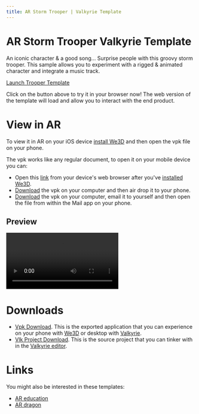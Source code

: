 ```yaml
---
title: AR Storm Trooper | Valkyrie Template
---
```


# AR Storm Trooper Valkyrie Template

An iconic character & a good song... Surprise people with this groovy storm trooper. This sample allows you to experiment with a rigged & animated character and integrate a music track.

<a class="btn btn-primary umami--click--bt_launch_trooper_template" href="/vlk/samples/ar-storm-trooper/Storm-Trooper-Sample-V2.vpk">Launch Trooper Template</a>

Click on the button above to try it in your browser now! The web version of the template will load and allow you to interact with the end product.

# View in AR

To view it in AR on your iOS device <a class="umami--click--bt_download_we3d_ios_appstore__ar-storm-trooper" href="/vlk/downloads#we3d">install We3D</a> and then open the vpk file on your phone.

The vpk works like any regular document, to open it on your mobile device you can:
- Open this [link](https://cdn2.talansoft.com/ftp/samples/Storm-Trooper-Sample-V2.vpk) from your device's web browser after you've <a class="umami--click--bt_download_we3d_ios_appstore__ar-storm-trooper" href="/vlk/downloads#we3d">installed We3D</a>.
- [Download](https://cdn2.talansoft.com/ftp/samples/Storm-Trooper-Sample-V2.vpk) the vpk on your computer and then air drop it to your phone.
- [Download](https://cdn2.talansoft.com/ftp/samples/Storm-Trooper-Sample-V2.vpk) the vpk on your computer, email it to yourself and then open the file from within the Mail app on your phone.

## Preview
![stormtrooper_rig_ar_03](https://cdn2.talansoft.com/ftp/vids/storm_trooper_01/stormtrooper_rig_ar_03.mp4)

# Downloads

- [Vpk Download](https://cdn2.talansoft.com/ftp/samples/Storm-Trooper-Sample-V2.vpk). This is the exported application that you can experience on your phone with [We3D](/vlk/downloads#we3d) or desktop with [Valkyrie](/vlk/downloads#vlk).
- [Vlk Project Download](https://cdn2.talansoft.com/ftp/samples/Storm-Trooper-Sample-V2.zip). This is the source project that you can tinker with in the [Valkyrie editor](/vlk/downloads#vlk).

# Links

You might also be interested in these templates:

- [AR education](./ar-education)
- [AR dragon](./ar-dragon)
